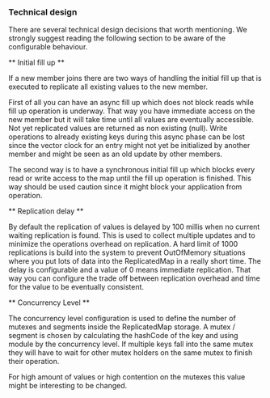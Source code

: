 
### Technical design

There are several technical design decisions that worth mentioning. We strongly suggest reading the following section
to be aware of the configurable behaviour.

** Initial fill up **

If a new member joins there are two ways of handling the initial fill up that is executed to replicate all existing
values to the new member.

First of all you can have an async fill up which does not block reads while fill up operation is underway. That way
you have immediate access on the new member but it will take time until all values are eventually accessible. Not yet
replicated values are returned as non existing (null).
Write operations to already existing keys during this async phase can be lost since the vector clock for an entry
might not yet be initialized by another member and might be seen as an old update by other members.

The second way is to have a synchronous initial fill up which blocks every read or write access to the map until the
fill up operation is finished. This way should be used caution since it might block your application from operation.

** Replication delay **

By default the replication of values is delayed by 100 millis when no current waiting replication is found. This is used
to collect multiple updates and to minimize the operations overhead on replication. A hard limit of 1000 replications
is build into the system to prevent OutOfMemory situations where you put lots of data into the ReplicatedMap in a really
short time.
The delay is configurable and a value of 0 means immediate replication. That way you can configure the trade off between
replication overhead and time for the value to be eventually consistent.

** Concurrency Level **

The concurrency level configuration is used to define the number of mutexes and segments inside the ReplicatedMap storage.
A mutex / segment is chosen by calculating the hashCode of the key and using module by the concurrency level. If multiple
keys fall into the same mutex they will have to wait for other mutex holders on the same mutex to finish their operation.

For high amount of values or high contention on the mutexes this value might be interesting to be changed.
